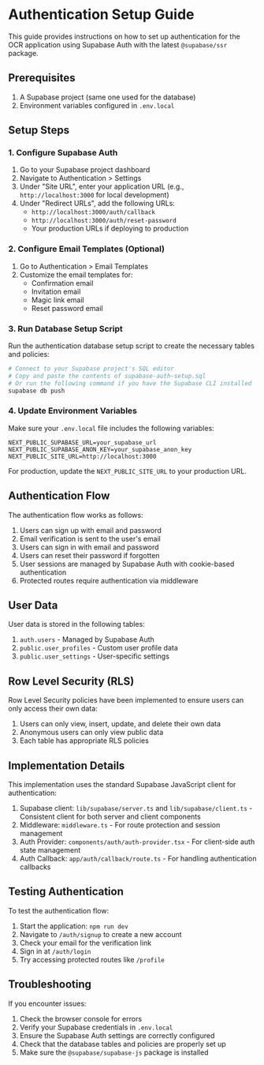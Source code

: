 # Authentication Setup Guide

This guide provides instructions on how to set up authentication for the OCR application using Supabase Auth with the latest `@supabase/ssr` package.

## Prerequisites

1. A Supabase project (same one used for the database)
2. Environment variables configured in `.env.local`

## Setup Steps

### 1. Configure Supabase Auth

1. Go to your Supabase project dashboard
2. Navigate to Authentication > Settings
3. Under "Site URL", enter your application URL (e.g., `http://localhost:3000` for local development)
4. Under "Redirect URLs", add the following URLs:
   - `http://localhost:3000/auth/callback`
   - `http://localhost:3000/auth/reset-password`
   - Your production URLs if deploying to production

### 2. Configure Email Templates (Optional)

1. Go to Authentication > Email Templates
2. Customize the email templates for:
   - Confirmation email
   - Invitation email
   - Magic link email
   - Reset password email

### 3. Run Database Setup Script

Run the authentication database setup script to create the necessary tables and policies:

```bash
# Connect to your Supabase project's SQL editor
# Copy and paste the contents of supabase-auth-setup.sql
# Or run the following command if you have the Supabase CLI installed
supabase db push
```

### 4. Update Environment Variables

Make sure your `.env.local` file includes the following variables:

```
NEXT_PUBLIC_SUPABASE_URL=your_supabase_url
NEXT_PUBLIC_SUPABASE_ANON_KEY=your_supabase_anon_key
NEXT_PUBLIC_SITE_URL=http://localhost:3000
```

For production, update the `NEXT_PUBLIC_SITE_URL` to your production URL.

## Authentication Flow

The authentication flow works as follows:

1. Users can sign up with email and password
2. Email verification is sent to the user's email
3. Users can sign in with email and password
4. Users can reset their password if forgotten
5. User sessions are managed by Supabase Auth with cookie-based authentication
6. Protected routes require authentication via middleware

## User Data

User data is stored in the following tables:

1. `auth.users` - Managed by Supabase Auth
2. `public.user_profiles` - Custom user profile data
3. `public.user_settings` - User-specific settings

## Row Level Security (RLS)

Row Level Security policies have been implemented to ensure users can only access their own data:

1. Users can only view, insert, update, and delete their own data
2. Anonymous users can only view public data
3. Each table has appropriate RLS policies

## Implementation Details

This implementation uses the standard Supabase JavaScript client for authentication:

1. Supabase client: `lib/supabase/server.ts` and `lib/supabase/client.ts` - Consistent client for both server and client components
2. Middleware: `middleware.ts` - For route protection and session management
3. Auth Provider: `components/auth/auth-provider.tsx` - For client-side auth state management
4. Auth Callback: `app/auth/callback/route.ts` - For handling authentication callbacks

## Testing Authentication

To test the authentication flow:

1. Start the application: `npm run dev`
2. Navigate to `/auth/signup` to create a new account
3. Check your email for the verification link
4. Sign in at `/auth/login`
5. Try accessing protected routes like `/profile`

## Troubleshooting

If you encounter issues:

1. Check the browser console for errors
2. Verify your Supabase credentials in `.env.local`
3. Ensure the Supabase Auth settings are correctly configured
4. Check that the database tables and policies are properly set up
5. Make sure the `@supabase/supabase-js` package is installed
